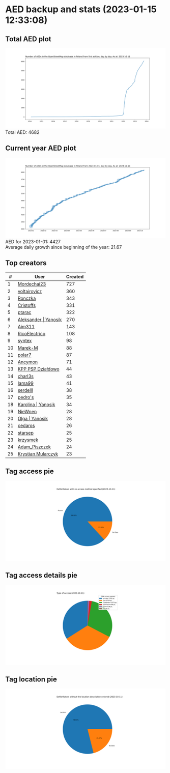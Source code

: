 # AED backup and stats (2023-01-15 12:33:08)


## Total AED plot
![](report_data/total_aed.svg)
Total AED: 4682

## Current year AED plot
![](report_data/current_year_aed.svg)\
AED for 2023-01-01: 4427\
Average daily growth since beginning of the year: 21.67

## Top creators
| # | User | Created |
| ------------- | ------------- | ------------- |
| 1 | [Mordechai23](<https://www.openstreetmap.org/user/Mordechai23>) | 727 |
| 2 | [voltairovicz](<https://www.openstreetmap.org/user/voltairovicz>) | 360 |
| 3 | [Ronczka](<https://www.openstreetmap.org/user/Ronczka>) | 343 |
| 4 | [Cristoffs](<https://www.openstreetmap.org/user/Cristoffs>) | 331 |
| 5 | [ptarac](<https://www.openstreetmap.org/user/ptarac>) | 322 |
| 6 | [Aleksander &#124; Yanosik](<https://www.openstreetmap.org/user/Aleksander &#124; Yanosik>) | 270 |
| 7 | [Aim311](<https://www.openstreetmap.org/user/Aim311>) | 143 |
| 8 | [RicoElectrico](<https://www.openstreetmap.org/user/RicoElectrico>) | 108 |
| 9 | [syntex](<https://www.openstreetmap.org/user/syntex>) | 98 |
| 10 | [Marek-M](<https://www.openstreetmap.org/user/Marek-M>) | 88 |
| 11 | [polar7](<https://www.openstreetmap.org/user/polar7>) | 87 |
| 12 | [Ancymon](<https://www.openstreetmap.org/user/Ancymon>) | 71 |
| 13 | [KPP PSP Działdowo](<https://www.openstreetmap.org/user/KPP PSP Działdowo>) | 44 |
| 14 | [charl3s](<https://www.openstreetmap.org/user/charl3s>) | 43 |
| 15 | [lama99](<https://www.openstreetmap.org/user/lama99>) | 41 |
| 16 | [serdelll](<https://www.openstreetmap.org/user/serdelll>) | 38 |
| 17 | [pedro's](<https://www.openstreetmap.org/user/pedro's>) | 35 |
| 18 | [Karolina &#124; Yanosik](<https://www.openstreetmap.org/user/Karolina &#124; Yanosik>) | 34 |
| 19 | [NieWnen](<https://www.openstreetmap.org/user/NieWnen>) | 28 |
| 20 | [Olga &#124; Yanosik](<https://www.openstreetmap.org/user/Olga &#124; Yanosik>) | 28 |
| 21 | [cedaros](<https://www.openstreetmap.org/user/cedaros>) | 26 |
| 22 | [starsep](<https://www.openstreetmap.org/user/starsep>) | 25 |
| 23 | [krzysmek](<https://www.openstreetmap.org/user/krzysmek>) | 25 |
| 24 | [Adam_Piszczek](<https://www.openstreetmap.org/user/Adam_Piszczek>) | 24 |
| 25 | [Krystian Mularczyk](<https://www.openstreetmap.org/user/Krystian Mularczyk>) | 23 |

## Tag access pie
![](report_data/tag_access.svg)

## Tag access details pie
![](report_data/tag_access_details.svg)

## Tag location pie
![](report_data/tag_location.svg)
